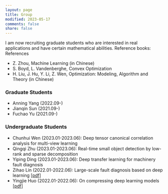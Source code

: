 ```yaml
---
layout: page
title: Group
modified: 2023-05-17 
comments: false
share: false
---
```



I am now recruiting graduate students who are interested in real applications and have certain mathematical abilities. Reference books:
References
* Z. Zhou, Machine Learning (in Chinese)
* S. Boyd, L. Vandenberghe, Convex Optimization
* H. Liu, J. Hu, Y. Li, Z. Wen, Optimization: Modeling, Algorithm and Theory (in Chinese)


### Graduate Students

* Anning Yang (2022.09-)
* Jianqin Sun (2021.09-)
* Fuchao Yu (2021.09-)


### Undergraduate Students

* Chunhui Wen (2023.01-2023.06): Deep tensor canonical correlation analysis for multi-view learning
* Qingqi Zhu (2023.01-2023.06): Real-time small object detection by low-rank and sparse decomposition
* Yiping Ding (2023.01-2023.06): Deep transfer learning for machinery fault diagnosis
* Zihao Lin (2022.01-2022.06): Large-scale fault diagnosis based on deep learning <a href="../group/2022-Lin.pdf" class="textlink" target="_blank">[pdf]</a>
* Yingjie Huo (2022.01-2022.06): On compressing deep learning models <a href="../group/2022-Huo.pdf" class="textlink" target="_blank">[pdf]</a>


